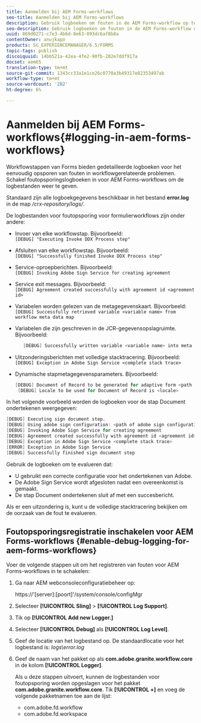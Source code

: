 ```yaml
---
title: Aanmelden bij AEM Forms-workflows
seo-title: Aanmelden bij AEM Forms-workflows
description: Gebruik logboeken om fouten in de AEM Forms-workflow op te sporen.
seo-description: Gebruik logboeken om fouten in de AEM Forms-workflow op te sporen.
uuid: 869d0271-c7e3-4b6d-8e63-893dc6af8b8a
contentOwner: anujkapo
products: SG_EXPERIENCEMANAGER/6.5/FORMS
topic-tags: publish
discoiquuid: 14bb521a-42ea-4fe2-90fb-202e7ddf917a
docset: aem65
translation-type: tm+mt
source-git-commit: 1343cc33a1e1ce26c0770a3b49317e82353497ab
workflow-type: tm+mt
source-wordcount: '282'
ht-degree: 6%

---
```



# Aanmelden bij AEM Forms-workflows{#logging-in-aem-forms-workflows}

Workflowstappen van Forms bieden gedetailleerde logboeken voor het eenvoudig opsporen van fouten in workflowgerelateerde problemen. Schakel foutopsporingslogboeken in voor AEM Forms-workflows om de logbestanden weer te geven.

Standaard zijn alle logboekgegevens beschikbaar in het bestand **error.log** in de map */crx-repository/logs/*.

De logbestanden voor foutopsporing voor formulierworkflows zijn onder andere:

* Invoer van elke workflowstap. Bijvoorbeeld:\
   `[DEBUG] "Executing Invoke DDX Process step"`

* Afsluiten van elke workflowstap. Bijvoorbeeld:\
   `[DEBUG] "Successfully finished Invoke DDX Process step"`

* Service-oproepberichten. Bijvoorbeeld:\
   `[DEBUG] Invoking Adobe Sign Service for creating agreement`

* Service exit messages. Bijvoorbeeld:\
   `[DEBUG] Agreement created successfully with agreement id <agreement id>`

* Variabelen worden gelezen van de metagegevenskaart. Bijvoorbeeld:\
   `[DEBUG] Successfully retrieved variable <variable name> from workflow meta data map`

* Variabelen die zijn geschreven in de JCR-gegevensopslagruimte. Bijvoorbeeld:

   ```verilog
      [DEBUG] Successfully written variable <variable name> into meta data node at <JCR path where meta data is being written>
   ```

* Uitzonderingsberichten met volledige stacktracering. Bijvoorbeeld:\
   `[DEBUG] Exception in Adobe Sign Service <complete stack trace>`

* Dynamische stapmetagegevensparameters. Bijvoorbeeld:

   ```verilog
   [DEBUG] Document of Record to be generated for adaptive form <path of adaptive form>
    [DEBUG] Locale to be used for Document of Record is <locale>
   ```

In het volgende voorbeeld worden de logboeken voor de stap Document ondertekenen weergegeven:

```verilog
[DEBUG] Executing sign document step.
[DEBUG] Using adobe sign configuration: <path of adobe sign configuration>
[DEBUG] Invoking Adobe Sign Service for creating agreement
[DEBUG] Agreement created successfully with agreement id <agreement id>
[DEBUG] Exception in Adobe Sign Service <complete stack trace>
[ERROR] Exception in Adobe Sign Service
[DEBUG] Successfully finished sign document step
```

Gebruik de logboeken om te evalueren dat:

* U gebruikt een correcte configuratie voor het ondertekenen van Adobe.
* De Adobe Sign Service wordt afgesloten nadat een overeenkomst is gemaakt.
* De stap Document ondertekenen sluit af met een succesbericht.

Als er een uitzondering is, kunt u de volledige stacktracering bekijken om de oorzaak van de fout te evalueren.

## Foutopsporingsregistratie inschakelen voor AEM Forms-workflows {#enable-debug-logging-for-aem-forms-workflows}

Voer de volgende stappen uit om het registreren van fouten voor AEM Forms-workflows in te schakelen:

1. Ga naar AEM webconsoleconfiguratiebeheer op:

   https://&#39;[server]:[poort]&#39;/system/console/configMgr

1. Selecteer **[!UICONTROL Sling]** > **[!UICONTROL Log Support]**.
1. Tik op **[!UICONTROL Add new Logger.]**
1. Selecteer **[!UICONTROL Debug]** als **[!UICONTROL Log Level]**.
1. Geef de locatie van het logbestand op. De standaardlocatie voor het logbestand is: *logs\error.log*
1. Geef de naam van het pakket op als **com.adobe.granite.workflow.core** in de kolom **[!UICONTROL Logger]**.

   Als u deze stappen uitvoert, kunnen de logbestanden voor foutopsporing worden opgeslagen voor het pakket **com.adobe.granite.workflow.core**. Tik **[!UICONTROL +]** en voeg de volgende pakketnamen toe aan de lijst:

   * com.adobe.fd.workflow
   * com.adobe.fd.workspace

